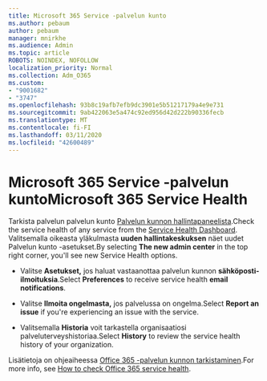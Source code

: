 ```yaml
---
title: Microsoft 365 Service -palvelun kunto
ms.author: pebaum
author: pebaum
manager: mnirkhe
ms.audience: Admin
ms.topic: article
ROBOTS: NOINDEX, NOFOLLOW
localization_priority: Normal
ms.collection: Adm_O365
ms.custom:
- "9001682"
- "3747"
ms.openlocfilehash: 93b8c19afb7efb9dc3901e5b51217179a4e9e731
ms.sourcegitcommit: 9ab422063e5a474c92ed956d42d222b90336fecb
ms.translationtype: MT
ms.contentlocale: fi-FI
ms.lasthandoff: 03/11/2020
ms.locfileid: "42600489"
---
```

# <a name="microsoft-365-service-health"></a><span data-ttu-id="723bb-102">Microsoft 365 Service -palvelun kunto</span><span class="sxs-lookup"><span data-stu-id="723bb-102">Microsoft 365 Service Health</span></span>


<span data-ttu-id="723bb-103">Tarkista palvelun palvelun kunto [Palvelun kunnon hallintapaneelista](https://admin.microsoft.com/Adminportal/Home?source=applauncher#/servicehealth).</span><span class="sxs-lookup"><span data-stu-id="723bb-103">Check the service health of any service from the [Service Health Dashboard](https://admin.microsoft.com/Adminportal/Home?source=applauncher#/servicehealth).</span></span> <span data-ttu-id="723bb-104">Valitsemalla oikeasta yläkulmasta **uuden hallintakeskuksen** näet uudet Palvelun kunto -asetukset.</span><span class="sxs-lookup"><span data-stu-id="723bb-104">By selecting **The new admin center** in the top right corner, you'll see new Service Health options.</span></span>

- <span data-ttu-id="723bb-105">Valitse **Asetukset,** jos haluat vastaanottaa palvelun kunnon **sähköposti-ilmoituksia**.</span><span class="sxs-lookup"><span data-stu-id="723bb-105">Select **Preferences** to receive service health **email notifications**.</span></span>

- <span data-ttu-id="723bb-106">Valitse **Ilmoita ongelmasta,** jos palvelussa on ongelma.</span><span class="sxs-lookup"><span data-stu-id="723bb-106">Select **Report an issue** if you're experiencing an issue with the service.</span></span>

- <span data-ttu-id="723bb-107">Valitsemalla **Historia** voit tarkastella organisaatiosi palveluterveyshistoriaa.</span><span class="sxs-lookup"><span data-stu-id="723bb-107">Select **History** to review the service health history of your organization.</span></span> 

<span data-ttu-id="723bb-108">Lisätietoja on ohjeaiheessa [Office 365 -palvelun kunnon tarkistaminen](https://docs.microsoft.com/office365/enterprise/view-service-health).</span><span class="sxs-lookup"><span data-stu-id="723bb-108">For more info, see [How to check Office 365 service health](https://docs.microsoft.com/office365/enterprise/view-service-health).</span></span> 